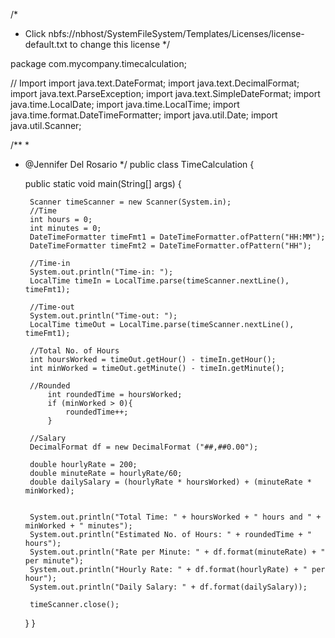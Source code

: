 /*
 * Click nbfs://nbhost/SystemFileSystem/Templates/Licenses/license-default.txt to change this license
 */

package com.mycompany.timecalculation;

// Import
import java.text.DateFormat;
import java.text.DecimalFormat;
import java.text.ParseException;
import java.text.SimpleDateFormat;
import java.time.LocalDate;
import java.time.LocalTime;
import java.time.format.DateTimeFormatter;
import java.util.Date;
import java.util.Scanner;


/**
 *
 * @Jennifer Del Rosario 
 */
public class TimeCalculation {

    public static void main(String[] args) {
        
        Scanner timeScanner = new Scanner(System.in);
        //Time
        int hours = 0;
        int minutes = 0;
        DateTimeFormatter timeFmt1 = DateTimeFormatter.ofPattern("HH:MM");
        DateTimeFormatter timeFmt2 = DateTimeFormatter.ofPattern("HH");
        
        //Time-in
        System.out.println("Time-in: ");
        LocalTime timeIn = LocalTime.parse(timeScanner.nextLine(), timeFmt1);
        
        //Time-out
        System.out.println("Time-out: ");
        LocalTime timeOut = LocalTime.parse(timeScanner.nextLine(), timeFmt1);
        
        //Total No. of Hours
        int hoursWorked = timeOut.getHour() - timeIn.getHour();
        int minWorked = timeOut.getMinute() - timeIn.getMinute();    
        
        //Rounded
            int roundedTime = hoursWorked;
            if (minWorked > 0){
                roundedTime++;
            }
        
        //Salary
        DecimalFormat df = new DecimalFormat ("##,##0.00");
        
        double hourlyRate = 200;
        double minuteRate = hourlyRate/60;
        double dailySalary = (hourlyRate * hoursWorked) + (minuteRate * minWorked);
        
        
        System.out.println("Total Time: " + hoursWorked + " hours and " + minWorked + " minutes");
        System.out.println("Estimated No. of Hours: " + roundedTime + " hours");
        System.out.println("Rate per Minute: " + df.format(minuteRate) + " per minute");
        System.out.println("Hourly Rate: " + df.format(hourlyRate) + " per hour");
        System.out.println("Daily Salary: " + df.format(dailySalary));
        
        timeScanner.close();
        
    }
}

